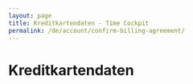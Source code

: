 ```yaml
---
layout: page
title: Kreditkartendaten - Time Cockpit
permalink: /de/account/confirm-billing-agreement/
---
```


<function name="TimeCockpit.Security.AuthenticationRequired.Functions.EnsureIsAdmin" /><h1>Kreditkartendaten</h1><function name="Composite.AspNet.LoadUserControl">
  <param name="Path" value="~/Frontend/Custom/Web/Forms/Controls/ConfirmBillingAgreement.ascx" />
</function>